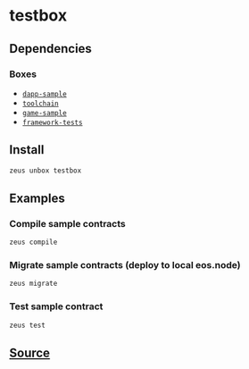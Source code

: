 
testbox
====================







## Dependencies
### Boxes
* [`dapp-sample`](dapp-sample.md)
* [`toolchain`](toolchain.md)
* [`game-sample`](game-sample.md)
* [`framework-tests`](framework-tests.md)




## Install
```bash
zeus unbox testbox
```
## Examples
### Compile sample contracts 
```bash
zeus compile
```
### Migrate sample contracts (deploy to local eos.node) 
```bash
zeus migrate
```
### Test sample contract 
```bash
zeus test
```










## [Source](https://github.com/liquidapps-io/zeus-sdk/tree/master/boxes/groups/tests/testbox)